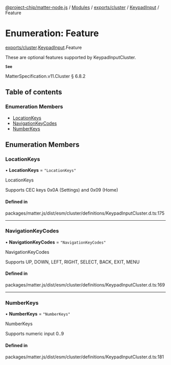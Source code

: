 [@project-chip/matter-node.js](../README.md) / [Modules](../modules.md) / [exports/cluster](../modules/exports_cluster.md) / [KeypadInput](../modules/exports_cluster.KeypadInput.md) / Feature

# Enumeration: Feature

[exports/cluster](../modules/exports_cluster.md).[KeypadInput](../modules/exports_cluster.KeypadInput.md).Feature

These are optional features supported by KeypadInputCluster.

**`See`**

MatterSpecification.v11.Cluster § 6.8.2

## Table of contents

### Enumeration Members

- [LocationKeys](exports_cluster.KeypadInput.Feature.md#locationkeys)
- [NavigationKeyCodes](exports_cluster.KeypadInput.Feature.md#navigationkeycodes)
- [NumberKeys](exports_cluster.KeypadInput.Feature.md#numberkeys)

## Enumeration Members

### LocationKeys

• **LocationKeys** = ``"LocationKeys"``

LocationKeys

Supports CEC keys 0x0A (Settings) and 0x09 (Home)

#### Defined in

packages/matter.js/dist/esm/cluster/definitions/KeypadInputCluster.d.ts:175

___

### NavigationKeyCodes

• **NavigationKeyCodes** = ``"NavigationKeyCodes"``

NavigationKeyCodes

Supports UP, DOWN, LEFT, RIGHT, SELECT, BACK, EXIT, MENU

#### Defined in

packages/matter.js/dist/esm/cluster/definitions/KeypadInputCluster.d.ts:169

___

### NumberKeys

• **NumberKeys** = ``"NumberKeys"``

NumberKeys

Supports numeric input 0..9

#### Defined in

packages/matter.js/dist/esm/cluster/definitions/KeypadInputCluster.d.ts:181
